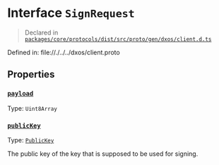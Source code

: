 # Interface `SignRequest`
> Declared in [`packages/core/protocols/dist/src/proto/gen/dxos/client.d.ts`]()

Defined in:
   file://./../../dxos/client.proto
## Properties
### [`payload`]()
Type: `Uint8Array`
### [`publicKey`]()
Type: [`PublicKey`](/api/@dxos/client/classes/PublicKey)

The public key of the key that is supposed to be used for signing.